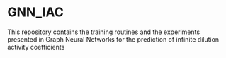 # GNN_IAC
This repository contains the training routines and the experiments presented in  Graph Neural Networks for the prediction of infinite dilution activity coefficients
